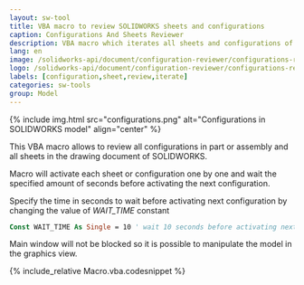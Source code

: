 ```yaml
---
layout: sw-tool
title: VBA macro to review SOLIDWORKS sheets and configurations
caption: Configurations And Sheets Reviewer
description: VBA macro which iterates all sheets and configurations of SOLIDWORKS file and activates each one by one
lang: en
image: /solidworks-api/document/configuration-reviewer/configurations-reviewer.png
logo: /solidworks-api/document/configuration-reviewer/configurations-reviewer.svg
labels: [configuration,sheet,review,iterate]
categories: sw-tools
group: Model
---
```

{% include img.html src="configurations.png" alt="Configurations in SOLIDWORKS model" align="center" %}

This VBA macro allows to review all configurations in part or assembly and all sheets in the drawing document of SOLIDWORKS.

Macro will activate each sheet or configuration one by one and wait the specified amount of seconds before activating the next configuration.

Specify the time in seconds to wait before activating next configuration by changing the value of *WAIT_TIME* constant

~~~vb
Const WAIT_TIME As Single = 10 ' wait 10 seconds before activating next configuration or sheet
~~~

Main window will not be blocked so it is possible to manipulate the model in the graphics view.

{% include_relative Macro.vba.codesnippet %}
